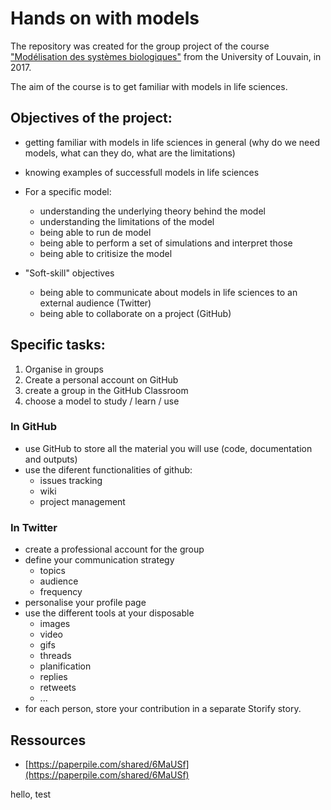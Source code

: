 # Hands on with models

The repository was created for the group project of the course ["Modélisation des systèmes biologiques"](https://uclouvain.be/en-cours-2017-LBRAI2219.html) from the University of Louvain, in 2017. 

The aim of the course is to get familiar with models in life sciences.


## Objectives of the project:

- getting familiar with models in life sciences in general (why do we need models, what can they do, what are the limitations)
- knowing examples of successfull models in life sciences

- For a specific model:
	- understanding the underlying theory behind the model
	- understanding the limitations of the model
	- being able to run de model
	- being able to perform a set of simulations and interpret those
	- being able to critisize the model

- "Soft-skill" objectives
	- being able to communicate about models in life sciences to an external audience (Twitter)
	- being able to collaborate on a project (GitHub)

	
## Specific tasks:

1. Organise in groups
2. Create a personal account on GitHub
3. create a group in the GitHub Classroom
4. choose a model to study / learn / use

### In GitHub
- use GitHub to store all the material you will use (code, documentation and outputs)
- use the diferent functionalities of github:
	- issues tracking
	- wiki
	- project management

### In Twitter
- create a professional account for the group
- define your communication strategy
	- topics
	- audience
	- frequency
- personalise your profile page
- use the different tools at your disposable
	- images
	- video
	- gifs
	- threads
	- planification
	- replies
	- retweets
	- ...
- for each person, store your contribution in a separate Storify story. 


## Ressources

- [https://paperpile.com/shared/6MaUSf](https://paperpile.com/shared/6MaUSf)

hello, test
